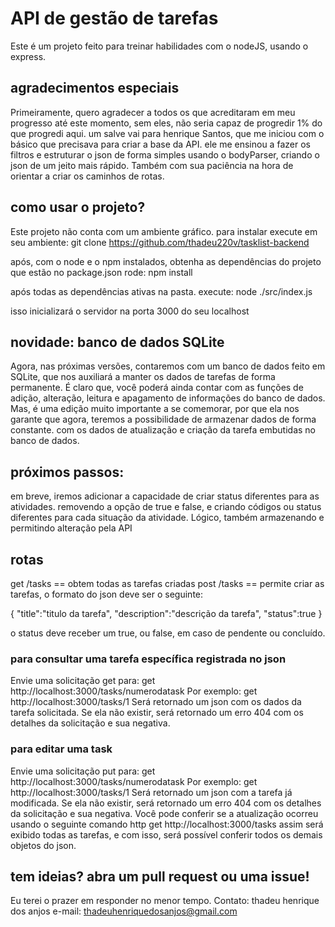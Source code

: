 # API de gestão de tarefas
Este é um projeto feito para treinar habilidades com o nodeJS, usando o express.

## agradecimentos especiais
Primeiramente, quero agradecer a todos os que acreditaram em meu progresso até este momento, sem eles, não seria capaz de progredir 1% do que progredi aqui.
um salve vai para henrique Santos, que me iniciou com o básico que precisava para criar a base da API. ele me ensinou a fazer os filtros e estruturar o json de forma simples usando o bodyParser, criando o json de um jeito mais rápido.
Também com sua paciência na hora de orientar a criar os caminhos de rotas.

## como usar o projeto?
Este projeto não conta com um ambiente gráfico. para instalar execute em seu ambiente:
git clone https://github.com/thadeu220v/tasklist-backend

após, com o node e o npm instalados, obtenha as dependências do projeto que estão no package.json
rode:
npm install

após todas as dependências ativas na pasta. execute:
node ./src/index.js

isso inicializará o servidor na porta 3000 do seu localhost

## novidade: banco de dados SQLite
Agora, nas próximas versões, contaremos com um banco de dados feito em SQLite, que nos auxiliará a manter os dados de tarefas de forma permanente. É claro que, você poderá ainda contar com as funções de adição, alteração, leitura e apagamento de informações do banco de dados. Mas, é uma edição muito importante a se comemorar, por que ela nos garante que agora, teremos a possibilidade de armazenar dados de forma constante. com os dados de atualização e criação da tarefa embutidas no banco de dados.

## próximos passos:
em breve, iremos adicionar a capacidade de criar status diferentes para as atividades. removendo a opção de true e false, e criando códigos ou status diferentes para cada situação da atividade. Lógico, também armazenando e permitindo alteração pela API

## rotas
get /tasks == obtem todas as tarefas criadas
post /tasks == permite criar as tarefas, o formato do json deve ser o seguinte:

{
    "title":"titulo da tarefa",
    "description":"descrição da tarefa",
    "status":true
}

o status deve receber um true, ou false, em caso de pendente ou concluído.

### para consultar uma tarefa específica registrada no json
Envie uma solicitação get para:
get http://localhost:3000/tasks/numerodatask
Por exemplo:
get http://localhost:3000/tasks/1
Será retornado um json com os dados da tarefa solicitada. Se ela não existir, será retornado um erro 404 com os detalhes da solicitação e sua negativa.

### para editar uma task
Envie uma solicitação put para:
get http://localhost:3000/tasks/numerodatask
Por exemplo:
get http://localhost:3000/tasks/1
Será retornado um json com a tarefa já modificada. Se ela não existir, será retornado um erro 404 com os detalhes da solicitação e sua negativa.
Você pode conferir se a atualização ocorreu usando o seguinte comando http
get http://localhost:3000/tasks
assim será exibido todas as tarefas, e com isso, será possível conferir todos os demais objetos do json.


## tem ideias? abra um pull request ou uma issue!
Eu terei o prazer em responder no menor tempo.
Contato: thadeu henrique dos anjos
e-mail: thadeuhenriquedosanjos@gmail.com
